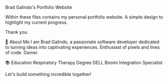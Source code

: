 Brad Galindo's Portfolio Website

Within these files contains my personal portfolio website. A simple design to highlight my current progress. 

Thank you.









🚀 About Me
I am Brad Galindo, a passionate software developer dedicated to turning ideas into captivating experiences.
Enthusiast of pixels and lines of code.
Gamer.


📚 Education
Respiratory Therapy Degree
DELL Boomi Integration Specialist

Let's build something incredible together!
